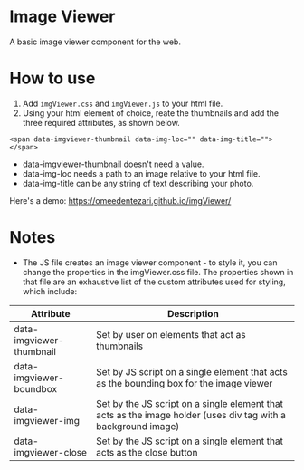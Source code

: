 # Image Viewer
A basic image viewer component for the web.  

# How to use
1.  Add `imgViewer.css` and `imgViewer.js` to your html file.
2.  Using your html element of choice, reate the thumbnails and add the three required attributes, as shown below.

~~~
<span data-imgviewer-thumbnail data-img-loc="" data-img-title=""></span>
~~~
- data-imgviewer-thumbnail doesn't need a value.
- data-img-loc needs a path to an image relative to your html file.
- data-img-title can be any string of text describing your photo.

Here's a demo:
https://omeedentezari.github.io/imgViewer/
 
# Notes
- The JS file creates an image viewer component - to style it, you can change the properties in the imgViewer.css file.  The properties shown in that file are an exhaustive list of the custom attributes used for styling, which include:

| Attribute | Description |
| -------- | -------- |
| data-imgviewer-thumbnail | Set by user on elements that act as thumbnails |
| data-imgviewer-boundbox | Set by JS script on a single element that acts as the bounding box for the image viewer |
| data-imgviewer-img | Set by the JS script on a single element that acts as the image holder (uses div tag with a background image) |
| data-imgviewer-close | Set by the JS script on a single element that acts as the close button | 

